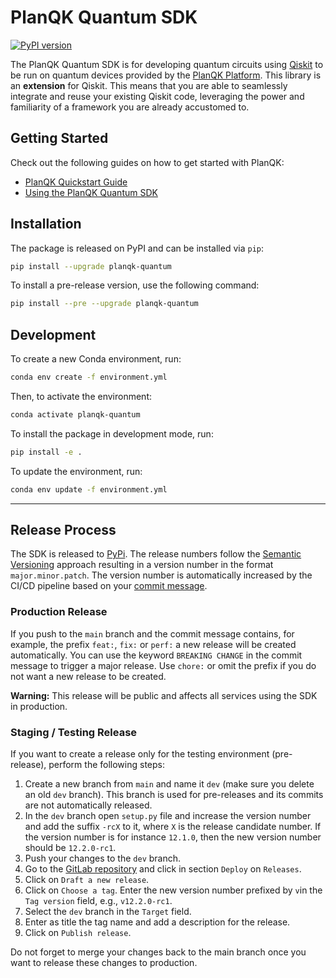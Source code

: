 # PlanQK Quantum SDK

[![PyPI version](https://badge.fury.io/py/planqk-quantum.svg)](https://badge.fury.io/py/planqk-quantum)

The PlanQK Quantum SDK is for developing quantum circuits using [Qiskit](https://pypi.org/project/qiskit) to be run on
quantum devices provided by the [PlanQK Platform](https://docs.planqk.de).
This library is an **extension** for Qiskit.
This means that you are able to seamlessly integrate and reuse your existing Qiskit code, leveraging the power and
familiarity of a framework you are already accustomed to.

## Getting Started

Check out the following guides on how to get started with PlanQK:

- [PlanQK Quickstart Guide](https://docs.planqk.de/quickstart.html)
- [Using the PlanQK Quantum SDK](https://docs.planqk.de/using-sdk.html)

## Installation

The package is released on PyPI and can be installed via `pip`:

```bash
pip install --upgrade planqk-quantum
```

To install a pre-release version, use the following command:

```bash
pip install --pre --upgrade planqk-quantum
```

## Development

To create a new Conda environment, run:

```bash
conda env create -f environment.yml
```

Then, to activate the environment:

```bash
conda activate planqk-quantum
```

To install the package in development mode, run:

```bash
pip install -e .
```

To update the environment, run:

```bash
conda env update -f environment.yml
```

---

## Release Process

The SDK is released to [PyPi](https://pypi.org/project/planqk-quantum).
The release numbers follow the [Semantic Versioning](https://semver.org) approach resulting in a version number in the format `major.minor.patch`.
The version number is automatically increased by the CI/CD pipeline based on your [commit message](https://github.com/semantic-release/semantic-release#commit-message-format).

### Production Release

If you push to the `main` branch and the commit message contains, for example, the prefix `feat:`, `fix:` or
`perf:` a new release will be created automatically.
You can use the keyword `BREAKING CHANGE` in the commit message to trigger a major release.
Use `chore:` or omit the prefix if you do not want a new release to be created.

**Warning:** This release will be public and affects all services using the SDK in production.

### Staging / Testing Release

If you want to create a release only for the testing environment (pre-release), perform the following steps:

1. Create a new branch from `main` and name it `dev` (make sure you delete an old `dev` branch).
   This branch is used for pre-releases and its commits are not automatically released.
2. In the `dev` branch open `setup.py` file and increase the version number and add the suffix `-rcX` to it, where
   `X` is the release candidate number.
   If the version number is for instance `12.1.0`, then the new version number should be `12.2.0-rc1`.
3. Push your changes to the `dev` branch.
4. Go to the [GitLab repository](https://gitlab.com/planqk-foss/planqk-quantum) and click in section `Deploy` on `Releases`.
5. Click on `Draft a new release`.
6. Click on `Choose a tag`.
   Enter the new version number prefixed by `v`in the `Tag version` field, e.g., `v12.2.0-rc1`.
7. Select the `dev` branch in the `Target` field.
8. Enter as title the tag name and add a description for the release.
9. Click on `Publish release`.

Do not forget to merge your changes back to the main branch once you want to release these changes to production.
